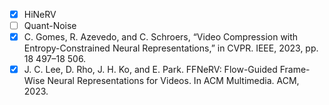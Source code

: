 - [x] HiNeRV
- [ ] Quant-Noise
- [x] C. Gomes, R. Azevedo, and C. Schroers, “Video Compression with Entropy-Constrained Neural Representations,” in CVPR. IEEE, 2023, pp. 18 497–18 506.
- [x] J. C. Lee, D. Rho, J. H. Ko, and E. Park. FFNeRV: Flow-Guided Frame-Wise Neural Representations for Videos. In ACM Multimedia. ACM, 2023.